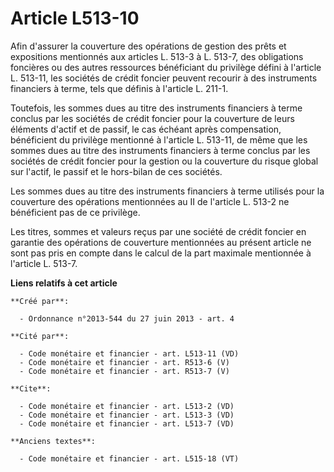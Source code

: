 # Article L513-10

Afin d'assurer la couverture des opérations de gestion des prêts et expositions mentionnés aux articles L. 513-3 à L. 513-7,
des obligations foncières ou des autres ressources bénéficiant du privilège défini à l'article L. 513-11, les sociétés de
crédit foncier peuvent recourir à des instruments financiers à terme, tels que définis à l'article L. 211-1. 

Toutefois, les sommes dues au titre des instruments financiers à terme conclus par les sociétés de crédit foncier pour la
couverture de leurs éléments d'actif et de passif, le cas échéant après compensation, bénéficient du privilège mentionné à
l'article L. 513-11, de même que les sommes dues au titre des instruments financiers à terme conclus par les sociétés de
crédit foncier pour la gestion ou la couverture du risque global sur l'actif, le passif et le hors-bilan de ces sociétés. 

Les sommes dues au titre des instruments financiers à terme utilisés pour la couverture des opérations mentionnées au II de
l'article L. 513-2 ne bénéficient pas de ce privilège. 

Les titres, sommes et valeurs reçus par une société de crédit foncier en garantie des opérations de couverture mentionnées au
présent article ne sont pas pris en compte dans le calcul de la part maximale mentionnée à l'article L. 513-7.

**Liens relatifs à cet article**

	**Créé par**:

	  - Ordonnance n°2013-544 du 27 juin 2013 - art. 4

	**Cité par**:

	  - Code monétaire et financier - art. L513-11 (VD)
	  - Code monétaire et financier - art. R513-6 (V)
	  - Code monétaire et financier - art. R513-7 (V)

	**Cite**:

	  - Code monétaire et financier - art. L513-2 (VD)
	  - Code monétaire et financier - art. L513-3 (VD)
	  - Code monétaire et financier - art. L513-7 (VD)

	**Anciens textes**:

	  - Code monétaire et financier - art. L515-18 (VT)
